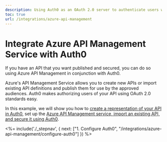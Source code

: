 ```yaml
---
description: Using Auth0 as an OAuth 2.0 server to authenticate users wanting access to an API managed by the Azure API Management service
toc: true
url: /integrations/azure-api-management
---
```


# Integrate Azure API Management Service with Auth0

If you have an API that you want published and secured, you can do so using Azure API Management in conjunction with Auth0. 

Azure's API Management Service allows you to create new APIs or import existing API definitions and publish them for use by the approved audiences. Auth0 makes authorizing users of your API using OAuth 2.0 standards easy.

In this example, we will show you how to [create a representation of your API in Auth0](/integrations/azure-api-management/configure-auth0), set up the [Azure API Management service, import an existing API, and secure it using Auth0](/integrations/azure-api-management/configure-azure).

<%= include('./_stepnav', {
 next: ["1. Configure Auth0", "/integrations/azure-api-management/configure-auth0"]
}) %>